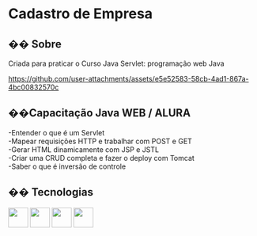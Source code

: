 <h1>Cadastro de Empresa</h1>

<h2>�� Sobre</h2>
<p>Criada para praticar o Curso Java Servlet: programação web Java</p>

https://github.com/user-attachments/assets/e5e52583-58cb-4ad1-867a-4bc00832570c

<h2>��Capacitação Java WEB / ALURA</h2>
<p>
-Entender o que é um Servlet<br>
-Mapear requisições HTTP e trabalhar com POST e GET<br>
-Gerar HTML dinamicamente com JSP e JSTL<br>
-Criar uma CRUD completa e fazer o deploy com Tomcat<br>
-Saber o que é inversão de controle<br>
</p>

## �� Tecnologias

<div>
  <img src="https://cdn.jsdelivr.net/gh/devicons/devicon@latest/icons/eclipse/eclipse-original.svg"width="40" height="40"/>       
  <img src="https://cdn.jsdelivr.net/gh/devicons/devicon@latest/icons/tomcat/tomcat-original.svg" width="40" height="40"/>
  <img src="https://cdn.jsdelivr.net/gh/devicons/devicon@latest/icons/apache/apache-original.svg" width="40" height="40"/>      
  <img src="https://cdn.jsdelivr.net/gh/devicons/devicon@latest/icons/java/java-original-wordmark.svg" width="40" height="40"/>    
                       
</div>

